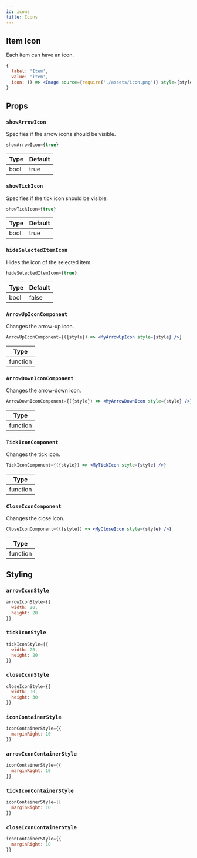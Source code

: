 ```yaml
---
id: icons
title: Icons
---
```


## Item Icon
Each item can have an icon.

```jsx
{
  label: 'Item',
  value: 'item',
  icon: () => <Image source={require('./assets/icon.png')} style={styles.iconStyle} />
}
```

## Props
### `showArrowIcon`
Specifies if the arrow icons should be visible.

```jsx
showArrowIcon={true}
```
| Type     | Default  |
| -------- | -------- |
| bool     | true     |

### `showTickIcon`
Specifies if the tick icon should be visible.

```jsx
showTickIcon={true}
```
| Type     | Default  |
| -------- | -------- |
| bool     | true     |

### `hideSelectedItemIcon`
Hides the icon of the selected item.

```jsx
hideSelectedItemIcon={true}
```
| Type     | Default  |
| -------- | -------- |
| bool     | false     |

### `ArrowUpIconComponent`
Changes the arrow-up icon.

```jsx
ArrowUpIconComponent={({style}) => <MyArrowUpIcon style={style} />}
```
| Type     |
| -------- |
| function |

### `ArrowDownIconComponent`
Changes the arrow-down icon.

```jsx
ArrowDownIconComponent={({style}) => <MyArrowDownIcon style={style} />}
```
| Type     |
| -------- |
| function |

### `TickIconComponent`
Changes the tick icon.

```jsx
TickIconComponent={({style}) => <MyTickIcon style={style} />}
```
| Type     |
| -------- |
| function |

### `CloseIconComponent`
Changes the close icon.

```jsx
CloseIconComponent={({style}) => <MyCloseIcon style={style} />}
```
| Type     |
| -------- |
| function |

## Styling
### `arrowIconStyle`
```jsx
arrowIconStyle={{
  width: 20,
  height: 20
}}
```

### `tickIconStyle`
```jsx
tickIconStyle={{
  width: 20,
  height: 20
}}
```

### `closeIconStyle`
```jsx
closeIconStyle={{
  width: 30,
  height: 30
}}
```

### `iconContainerStyle`
```jsx
iconContainerStyle={{
  marginRight: 10
}}
```

### `arrowIconContainerStyle`
```jsx
iconContainerStyle={{
  marginRight: 10
}}
```

### `tickIconContainerStyle`
```jsx
iconContainerStyle={{
  marginRight: 10
}}
```

### `closeIconContainerStyle`
```jsx
iconContainerStyle={{
  marginRight: 10
}}
```